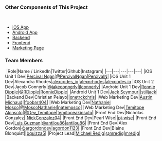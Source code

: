 ### Other Components of This Project
​
- [iOS App](https://github.com/build-week-ft-receipt-tracking-aug2019/Mobile-App)
- [Android App](https://github.com/build-week-ft-receipt-tracking-aug2019/Android-App)
- [Backend](https://github.com/build-week-ft-receipt-tracking-aug2019/Backend)
- [Frontend](https://github.com/build-week-ft-receipt-tracking-aug2019/Front-End)
- [Marketing Page](https://github.com/build-week-ft-receipt-tracking-aug2019/Marketing-Page)
​
### Team Members
​
|Role|Name / LinkedIn|Twitter|Github|Instagram|
|---|---|---|---|---|
|iOS Unit 1 Dev|[Percival Ngan](https://www.linkedin.com/in/percival-ngan-869381163/)|[@PercivalNgan](https://twitter.com/PercivalNgan)|[PercivalN](https://github.com/PercivalN)|
|iOS Unit 1 Dev|Alexandra Rhodes|[alexcodes_io](https://twitter.com/alexcodes_io)|[alexnrhodes](https://github.com/alexnrhodes)|[alexcodes.io](https://www.instagram.com/alexcodes.io/)
|iOS Unit 2 Dev|Jacob Connerly|[@jakeconnerly](https://twitter.com/jakeconnerly)|[jlconnerly](https://github.com/jlconnerly)|
|Android Unit 1 Dev|[Ronnie Dipple](https://www.linkedin.com/in/ronnie-dipple-91178047/)|[@RDipple](https://twitter.com/RDipple)|[RonnieDipple](https://github.com/RonnieDipple)|
|Android Unit 1 Dev|[Jack Seymour](https://www.linkedin.com/in/jack-seymour-97339a192)||[stilljack](https://github.com/stilljack/)|
|Backend Dev|Christian Pelayo||[onetrckchris](https://github.com/onetrckchris)|
|Web Marketing Dev|[Austin Michaud](https://www.linkedin.com/in/austin-michaud-9b25aa141/)||[foobar404](https://github.com/foobar404)|
|Web Marketing Dev|[Nathaniel Mosco](https://www.linkedin.com/in/nate-mosco-98888ab4/)|[@MoscoNathaniel](https://twitter.com/MoscoNathaniel)|[natemosco](https://github.com/natemosco)|
|Web Marketing Dev|[Temitope Akinsoto](https://www.linkedin.com/in/temitope-akinsoto-27806a52/)|[@Dev_Temitope](https://twitter.com/Dev_Temitope)|[temitopeakinsoto](https://github.com/temitopeakinsoto)|
|Front End Dev|Nicholas Gonzalez||[NickGonzalez04](https://github.com/NickGonzalez04)|
|Front End Dev|Pearl Wise||[pj-wise](https://github.com/pj-wise)|
|Front End Dev|[Luis Guzman](https://www.linkedin.com/in/luis-guzman-52b93b73/)|[@antilou86](https://twitter.com/antilou86)|[antilou86](https://github.com/antilou86)|
|Front End Dev|Alex Gordon|[@argordondev](https://twitter.com/argordondev)|[agordon1123](https://github.com/agordon1123)|
|Front End Dev|Blaine Blonquist||[bquizza5](https://github.com/bquizza5)|
|Project Lead|[Michael Redig](https://www.linkedin.com/in/michael-redig/)|[@mredig](https://twitter.com/mredig)|[mredig](https://github.com/mredig)|